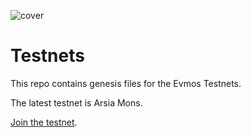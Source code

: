 ![cover](https://user-images.githubusercontent.com/8366960/136831207-5621f14c-1505-4ada-8b1e-13d0515709a4.png)

# Testnets

This repo contains genesis files for the Evmos Testnets.

The latest testnet is Arsia Mons.

[Join the testnet](https://evmos.dev/testnet/join.html).
